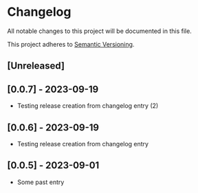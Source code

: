 # Changelog

All notable changes to this project will be documented in this file.

This project adheres to [Semantic Versioning](https://semver.org).

<!--
Note: In this file, do not use the hard wrap in the middle of a sentence for compatibility with GitHub comment style markdown rendering.
-->

## [Unreleased]

## [0.0.7] - 2023-09-19

- Testing release creation from changelog entry (2)

## [0.0.6] - 2023-09-19

- Testing release creation from changelog entry

## [0.0.5] - 2023-09-01

- Some past entry
